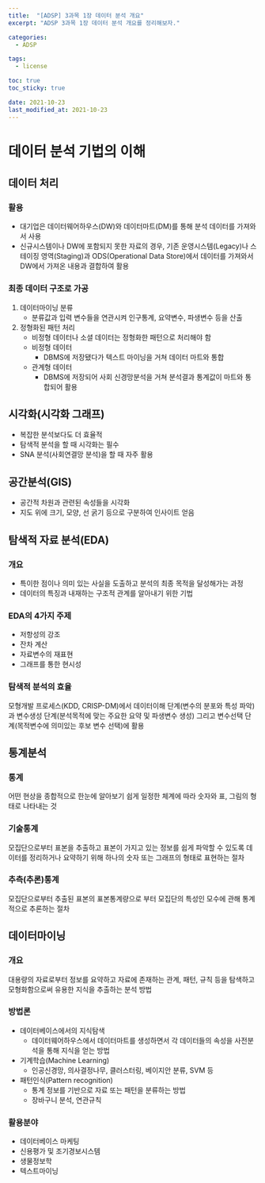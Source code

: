 ```yaml
---
title:  "[ADSP] 3과목 1장 데이터 분석 개요"
excerpt: "ADSP 3과목 1장 데이터 분석 개요를 정리해보자."

categories:
  - ADSP

tags:
  - license

toc: true
toc_sticky: true

date: 2021-10-23
last_modified_at: 2021-10-23
---
```


# 데이터 분석 기법의 이해
## 데이터 처리
### 활용
- 대기업은 데이터웨어하우스(DW)와 데이터마트(DM)를 통해 분석 데이터를 가져와서 사용
- 신규시스템이나 DW에 포함되지 못한 자료의 경우, 기존 운영시스템(Legacy)나 스테이징 영역(Staging)과 ODS(Operational Data Store)에서 데이터를 가져와서 DW에서 가져온 내용과 결합하여 활용

### 최종 데이터 구조로 가공
1. 데이터마이닝 분류
    - 분류값과 입력 변수들을 연관시켜 인구통계, 요약변수, 파생변수 등을 산출
2. 정형화된 패턴 처리
    - 비정형 데이터나 소셜 데이터는 정형화한 패턴으로 처리해야 함
    - 비정형 데이터
        - DBMS에 저장됐다가 텍스트 마이닝을 거쳐 데이터 마트와 통합
    - 관계형 데이터
        - DBMS에 저장되어 사회 신경망분석을 거쳐 분석결과 통계값이 마트와 통합되어 활용

## 시각화(시각화 그래프)
- 복잡한 분석보다도 더 효율적
- 탐색적 분석을 할 때 시각화는 필수
- SNA 분석(사회연결망 분석)을 할 때 자주 활용

## 공간분석(GIS)
- 공간적 차원과 관련된 속성들을 시각화
- 지도 위에 크기, 모양, 선 굵기 등으로 구분하여 인사이트 얻음

## 탐색적 자료 분석(EDA)
### 개요 
- 특이한 점이나 의미 있는 사실을 도출하고 분석의 최종 목적을 달성해가는 과정
- 데이터의 특징과 내재하는 구조적 관계를 알아내기 위한 기법
### EDA의 4가지 주제
- 저항성의 강조
- 잔차 계산
- 자료변수의 재표현
- 그래프를 통한 현시성

### 탐색적 분석의 효율
모형개발 프로세스(KDD, CRISP-DM)에서 데이터이해 단계(변수의 분포와 특성 파악)과 변수생성 단계(분석목적에 맞는 주요한 요약 및 파생변수 생성) 그리고 변수선택 단계(목적변수에 의미있는 후보 변수 선택)에 활용

## 통계분석
### 통계
어떤 현상을 종합적으로 한눈에 알아보기 쉽게 일정한 체계에 따라 숫자와 표, 그림의 형태로 나타내는 것

### 기술통계
모집단으로부터 표본을 추출하고 표본이 가지고 있는 정보를 쉽게 파악할 수 있도록 데이터를 정리하거나 요약하기 위해 하나의 숫자 또는 그래프의 형태로 표현하는 절차

### 추측(추론)통계
모집단으로부터 추출된 표본의 표본통계량으로 부터 모집단의 특성인 모수에 관해 통계적으로 추론하는 절차

## 데이터마이닝
### 개요
대용량의 자료로부터 정보를 요약하고 자료에 존재하는 관계, 패턴, 규칙 등을 탐색하고 모형화함으로써 유용한 지식을 추출하는 분석 방법

### 방법론
- 데이터베이스에서의 지식탐색
    - 데이터웨어하우스에서 데이터마트를 생성하면서 각 데이터들의 속성을 사전분석을 통해 지식을 얻는 방법
- 기계학습(Machine Learning)
    - 인공신경망, 의사결정나무, 클러스터링, 베이지안 분류, SVM 등
- 패턴인식(Pattern recognition)
    - 통계 정보를 기반으로 자료 또는 패턴을 분류하는 방법
    - 장바구니 분석, 연관규칙

### 활용분야
- 데이터베이스 마케팅
- 신용평가 및 조기경보시스템
- 생물정보학
- 텍스트마이닝